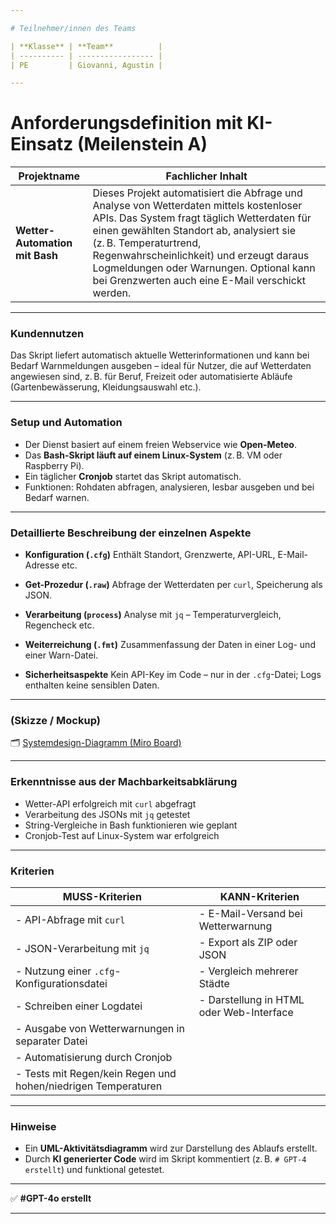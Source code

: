 ```yaml
---

# Teilnehmer/innen des Teams

| **Klasse** | **Team**          |
| ---------- | ----------------- |
| PE         | Giovanni, Agustin |

---
```


# Anforderungsdefinition mit KI-Einsatz (Meilenstein A)

| **Projektname**                | **Fachlicher Inhalt**                                                                                                                                                                                                                                                                                                                                  |
| ------------------------------ | ------------------------------------------------------------------------------------------------------------------------------------------------------------------------------------------------------------------------------------------------------------------------------------------------------------------------------------------------------ |
| **Wetter-Automation mit Bash** | Dieses Projekt automatisiert die Abfrage und Analyse von Wetterdaten mittels kostenloser APIs. Das System fragt täglich Wetterdaten für einen gewählten Standort ab, analysiert sie (z. B. Temperaturtrend, Regenwahrscheinlichkeit) und erzeugt daraus Logmeldungen oder Warnungen. Optional kann bei Grenzwerten auch eine E-Mail verschickt werden. |

---

### Kundennutzen

Das Skript liefert automatisch aktuelle Wetterinformationen und kann bei Bedarf Warnmeldungen ausgeben – ideal für Nutzer, die auf Wetterdaten angewiesen sind, z. B. für Beruf, Freizeit oder automatisierte Abläufe (Gartenbewässerung, Kleidungsauswahl etc.).

---

### Setup und Automation

* Der Dienst basiert auf einem freien Webservice wie **Open-Meteo**.
* Das **Bash-Skript läuft auf einem Linux-System** (z. B. VM oder Raspberry Pi).
* Ein täglicher **Cronjob** startet das Skript automatisch.
* Funktionen: Rohdaten abfragen, analysieren, lesbar ausgeben und bei Bedarf warnen.

---

### Detaillierte Beschreibung der einzelnen Aspekte

* **Konfiguration (`.cfg`)**
  Enthält Standort, Grenzwerte, API-URL, E-Mail-Adresse etc.

* **Get-Prozedur (`.raw`)**
  Abfrage der Wetterdaten per `curl`, Speicherung als JSON.

* **Verarbeitung (`process`)**
  Analyse mit `jq` – Temperaturvergleich, Regencheck etc.

* **Weiterreichung (`.fmt`)**
  Zusammenfassung der Daten in einer Log- und einer Warn-Datei.

* **Sicherheitsaspekte**
  Kein API-Key im Code – nur in der `.cfg`-Datei; Logs enthalten keine sensiblen Daten.

---

### (Skizze / Mockup)

🗂️ [Systemdesign-Diagramm (Miro Board)](https://gitlab.com/ch-tbz-it/Stud/m122/-/blob/main/10_Projekte_LB2/m122-Projekte.rtb)

---

### Erkenntnisse aus der Machbarkeitsabklärung

* Wetter-API erfolgreich mit `curl` abgefragt
* Verarbeitung des JSONs mit `jq` getestet
* String-Vergleiche in Bash funktionieren wie geplant
* Cronjob-Test auf Linux-System war erfolgreich

---

### Kriterien

| **MUSS-Kriterien**                                            | **KANN-Kriterien**                       |
| ------------------------------------------------------------- | ---------------------------------------- |
| - API-Abfrage mit `curl`                                      | - E-Mail-Versand bei Wetterwarnung       |
| - JSON-Verarbeitung mit `jq`                                  | - Export als ZIP oder JSON               |
| - Nutzung einer `.cfg`-Konfigurationsdatei                    | - Vergleich mehrerer Städte              |
| - Schreiben einer Logdatei                                    | - Darstellung in HTML oder Web-Interface |
| - Ausgabe von Wetterwarnungen in separater Datei              |                                          |
| - Automatisierung durch Cronjob                               |                                          |
| - Tests mit Regen/kein Regen und hohen/niedrigen Temperaturen |                                          |

---

### Hinweise

* Ein **UML-Aktivitätsdiagramm** wird zur Darstellung des Ablaufs erstellt.
* Durch **KI generierter Code** wird im Skript kommentiert (z. B. `# GPT-4 erstellt`) und funktional getestet.

---

✅ **#GPT-4o erstellt** 

---